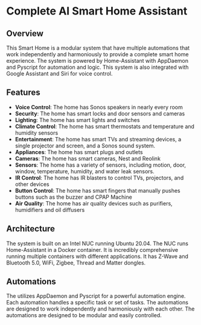 # Complete AI Smart Home Assistant


## Overview
This Smart Home is a modular system that have multiple automations that work 
independently and harmoniously to provide a complete smart home experience. The system is 
powered by Home-Assistant with AppDaemon and Pyscript for automation and logic. This system 
is also integrated with Google Assistant and Siri for voice control.

## Features
- **Voice Control**: The home has Sonos speakers in nearly every room
- **Security**: The home has smart locks and door sensors and cameras
- **Lighting**: The home has smart lights and switches
- **Climate Control**: The home has smart thermostats and temperature and humidity sensors
- **Entertainment**: The home has smart TVs and streaming devices, a single projector and screen, and a Sonos sound 
system.
- **Appliances**: The home has smart plugs and outlets
- **Cameras**: The home has smart cameras, Nest and Reolink
- **Sensors**: The home has a variety of sensors, including motion, door, window, temperature, 
humidity, and water leak sensors.
- **IR Control**: The home has IR blasters to control TVs, projectors, and other devices
- **Button Control**: The home has smart fingers that manually pushes buttons such as the buzzer
and CPAP Machine
- **Air Quality**: The home has air quality devices such as purifiers, humidifiers and oil 
diffusers


## Architecture
The system is built on an Intel NUC running Ubuntu 20.04. The NUC runs Home-Assistant in a
Docker container. It is incredibly comprehensive running multiple containers with different 
applications. It has Z-Wave and Bluetooth 5.0, WiFi, Zigbee, Thread and Matter dongles.


## Automations
The utilizes AppDaemon and Pyscript for a powerful automation engine. Each automation handles
a specific task or set of tasks. The automations are designed to work independently and
harmoniously with each other. The automations are designed to be modular and easily controlled.

